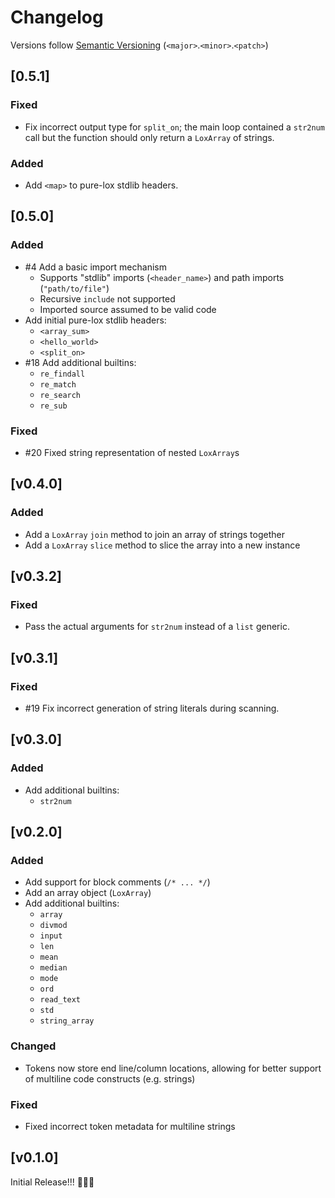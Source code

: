 # Changelog
Versions follow [Semantic Versioning](https://semver.org/spec/v2.0.0.html) (`<major>`.`<minor>`.`<patch>`)

## [0.5.1]
### Fixed
* Fix incorrect output type for `split_on`; the main loop contained a `str2num` call but the function should only return a `LoxArray` of strings.

### Added
* Add `<map>` to pure-lox stdlib headers.

## [0.5.0]
### Added
* #4 Add a basic import mechanism
  * Supports "stdlib" imports (`<header_name>`) and path imports (`"path/to/file"`)
  * Recursive `include` not supported
  * Imported source assumed to be valid code
* Add initial pure-lox stdlib headers:
  * `<array_sum>`
  * `<hello_world>`
  * `<split_on>`
* #18 Add additional builtins:
  * `re_findall`
  * `re_match`
  * `re_search`
  * `re_sub`

### Fixed
* #20 Fixed string representation of nested `LoxArray`s

## [v0.4.0]
### Added
* Add a `LoxArray` `join` method to join an array of strings together
* Add a `LoxArray` `slice` method to slice the array into a new instance

## [v0.3.2]
### Fixed
* Pass the actual arguments for `str2num` instead of a `list` generic.

## [v0.3.1]
### Fixed
* #19 Fix incorrect generation of string literals during scanning.

## [v0.3.0]
### Added
* Add additional builtins:
  * `str2num`

## [v0.2.0]
### Added
* Add support for block comments (`/* ... */`)
* Add an array object (`LoxArray`)
* Add additional builtins:
  * `array`
  * `divmod`
  * `input`
  * `len`
  * `mean`
  * `median`
  * `mode`
  * `ord`
  * `read_text`
  * `std`
  * `string_array`

### Changed
  * Tokens now store end line/column locations, allowing for better support of multiline code constructs (e.g. strings)

### Fixed
  * Fixed incorrect token metadata for multiline strings

## [v0.1.0]
Initial Release!!! 🥯🎉🥳
